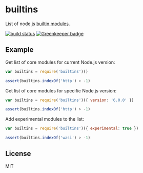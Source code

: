 # builtins

List of node.js [builtin modules](http://nodejs.org/api/).

[![build status](https://secure.travis-ci.org/juliangruber/builtins.svg)](http://travis-ci.org/juliangruber/builtins) [![Greenkeeper badge](https://badges.greenkeeper.io/juliangruber/builtins.svg)](https://greenkeeper.io/)

## Example

Get list of core modules for current Node.js version:

```js
var builtins = require('builtins')()

assert(builtins.indexOf('http') > -1)
```

Get list of core modules for specific Node.js version:

```js
var builtins = require('builtins')({ version: '6.0.0' })

assert(builtins.indexOf('http') > -1)
```

Add experimental modules to the list:

```js
var builtins = require('builtins')({ experimental: true })

assert(builtins.indexOf('wasi') > -1)
```

## License

MIT
